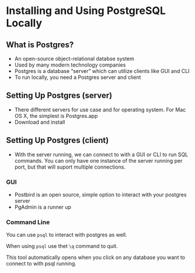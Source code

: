 # Installing and Using PostgreSQL Locally

## What is Postgres?

- An open-source object-relational databse system
- Used by many modern technology companies
- Postgres is a database “server” which can utilize clients like GUI and CLI
- To run locally, you need a Postgres server and client

## Setting Up Postgres (server)

- There different servers for use case and for operating system. For Mac OS X, the simplest is Postgres.app
- Download and install

## Setting Up Postgres (client)

- With the server running, we can connect to with a GUI or CLI to run SQL commands. You can only have one instance of the server running per port, but that will suport multiple connections.

### GUI

- Postbird is an open source, simple option to interact with your postgres server
- PgAdmin is a runner up

### Command Line

You can use `psql` to interact with postgres as well.

When using `psql` use thet `\q` command to quit.

This tool automatically opens when you click on any database you want to connect to with psql running.